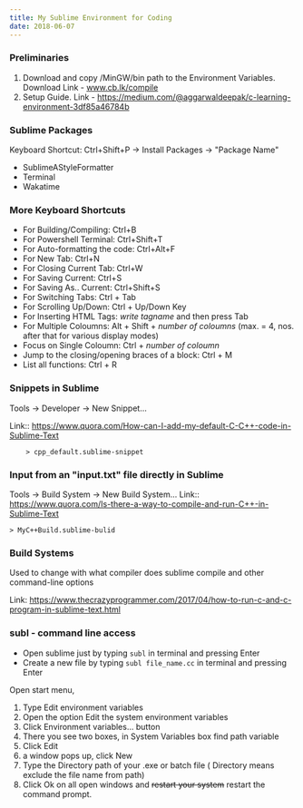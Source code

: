 ```yaml
---
title: My Sublime Environment for Coding 
date: 2018-06-07
---
```


### Preliminaries

1. Download and copy /MinGW/bin path to the Environment Variables. Download Link - www.cb.lk/compile
2. Setup Guide. Link - https://medium.com/@aggarwaldeepak/c-learning-environment-3df85a46784b

### Sublime Packages 

Keyboard Shortcut: Ctrl+Shift+P -> Install Packages -> "Package Name"

 - SublimeAStyleFormatter
 - Terminal
 - Wakatime
	
### More Keyboard Shortcuts

 - For Building/Compiling: Ctrl+B
 - For Powershell Terminal: Ctrl+Shift+T
 - For Auto-formatting the code: Ctrl+Alt+F
 - For New Tab: Ctrl+N
 - For Closing Current Tab: Ctrl+W
 - For Saving Current: Ctrl+S
 - For Saving As.. Current: Ctrl+Shift+S
 - For Switching Tabs: Ctrl + Tab
 - For Scrolling Up/Down: Ctrl + Up/Down Key
 - For Inserting HTML Tags: _write tagname_ and then press Tab
 - For Multiple Coloumns: Alt + Shift + _number of coloumns_ (max. = 4, nos. after that for various display modes)
 - Focus on Single Coloumn: Ctrl + _number of coloumn_
 - Jump to the closing/opening braces of a block: Ctrl + M
 - List all functions: Ctrl + R

### Snippets in Sublime
Tools -> Developer -> New Snippet...

Link:: https://www.quora.com/How-can-I-add-my-default-C-C++-code-in-Sublime-Text

		> cpp_default.sublime-snippet

### Input from an "input.txt" file directly in Sublime
Tools -> Build System -> New Build System...
Link:: https://www.quora.com/Is-there-a-way-to-compile-and-run-C++-in-Sublime-Text

	> MyC++Build.sublime-bulid
	
### Build Systems
Used to change with what compiler does sublime compile and other command-line options

Link: https://www.thecrazyprogrammer.com/2017/04/how-to-run-c-and-c-program-in-sublime-text.html	

### subl - command line access

- Open sublime just by typing `subl` in terminal and pressing Enter
- Create a new file by typing `subl file_name.cc` in terminal and pressing Enter

Open start menu,

1. Type Edit environment variables
2. Open the option Edit the system environment variables
3. Click Environment variables... button
4. There you see two boxes, in System Variables box find path variable
5. Click Edit
6. a window pops up, click New
7. Type the Directory path of your .exe or batch file ( Directory means exclude the file name from path)
8. Click Ok on all open windows and ~~restart your system~~ restart the command prompt.